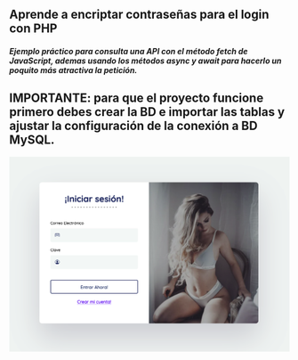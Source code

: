 ## Aprende a encriptar contraseñas para el login con PHP


##### Ejemplo práctico para consulta una API con el método fetch de JavaScript, ademas usando los métodos async y await para hacerlo un poquito más atractiva la petición.

## IMPORTANTE: para que el proyecto funcione primero debes crear la BD e importar las tablas y ajustar la configuración de la conexión a BD MySQL.

![](https://raw.githubusercontent.com/urian121/imagenes-proyectos-github/master/login-con-php.png)
